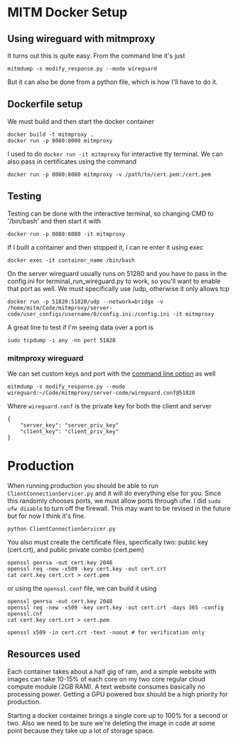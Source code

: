 # MITM Docker Setup

## Using wireguard with mitmproxy

It turns out this is quite easy. From the command line it's just

```
mitmdump -s modify_response.py --mode wireguard
```

But it can also be done from a python file, which is how I'll have to do it.


## Dockerfile setup

We must build and then start the docker container

```
docker build -t mitmproxy .
docker run -p 8080:8080 mitmproxy
```

I used to do `docker run -it mitmproxy` for interactive tty terminal. We can also pass in certificates using the command

```
docker run -p 8080:8080 mitmproxy -v /path/to/cert.pem:/cert.pem
```

## Testing 

Testing can be done with the interactive terminal, so changing CMD to '/bin/bash' and then start it with 

```
docker run -p 8080:8080 -it mitmproxy
```

If I built a container and then stopped it, I can re enter it using exec

```
docker exec -it container_name /bin/bash
```

On the server wireguard usually runs on 51280 and you have to pass in the config.ini for terminal_run_wireguard.py to work, so you'll want to enable that port as well. We must specifically use /udp, otherwise it only allows tcp

```
docker run -p 51820:51820/udp --network=bridge -v /home/mitm/Code/mitmproxy/server-code/user_configs/username/0/config.ini:/config.ini -it mitmproxy
```

A great line to test if I'm seeing data over a port is 

```
sudo tcpdump -i any -nn port 51820
```

### mitmproxy wireguard

We can set custom keys and port with the [command line option](https://docs.mitmproxy.org/stable/concepts-modes/#wireguard-transparent-proxy) as well

```
mitmdump -s modify_response.py --mode wireguard:~/Code/mitmproxy/server-code/wireguard.conf@51820
```

Where `wireguard.conf` is the private key for both the client and server

```
{
    "server_key": "server_priv_key"
    "client_key": "client_priv_key"
}
```

# Production

When running production you should be able to run `ClientConnectionServicer.py` and it will do everything else for you. Since this randomly chooses ports, we must allow ports through ufw. I did `sudo ufw disable` to turn off the firewall. This may want to be revised in the future but for now I think it's fine.

```
python ClientConnectionServicer.py
```

You also must create the certificate files, specifically two: public key (cert.crt), and public private combo (cert.pem)

```
openssl genrsa -out cert.key 2048
openssl req -new -x509 -key cert.key -out cert.crt
cat cert.key cert.crt > cert.pem
```

or using the `openssl.conf` file, we can build it using

```
openssl genrsa -out cert.key 2048
openssl req -new -x509 -key cert.key -out cert.crt -days 365 -config openssl.cnf
cat cert.key cert.crt > cert.pem

openssl x509 -in cert.crt -text -noout # for verification only
```

## Resources used

Each container takes about a half gig of ram, and a simple website with images can take 10-15% of each core on my two core regular cloud compute module (2GB RAM). A text website consumes basically no processing power. Getting a GPU powered box should be a high priority for production.

Starting a docker container brings a single core up to 100% for a second or two. Also we need to be sure we're deleting the image in code at some point because they take up a lot of storage space.
